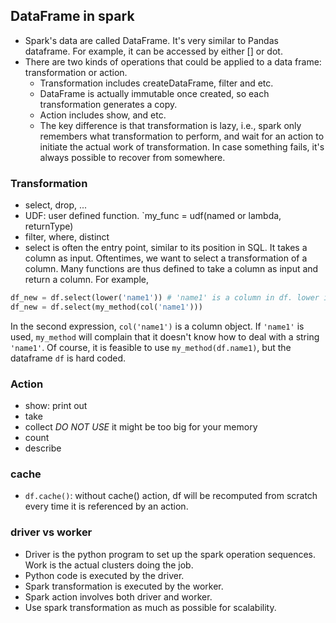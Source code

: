 ## DataFrame in spark
* Spark's data are called DataFrame. It's very similar to Pandas dataframe. For example, it can be accessed by either [] or dot.
* There are two kinds of operations that could be applied to a data frame: transformation or action.
  - Transformation includes createDataFrame, filter and etc.
  - DataFrame is actually immutable once created, so each transformation generates a copy.
  - Action includes show, and etc.
  - The key difference is that transformation is lazy, i.e., spark only remembers what transformation to perform, and wait for an 
     action to initiate the actual work of transformation. In case something fails, it's always possible to recover from somewhere.

### Transformation
* select, drop, ...
* UDF: user defined function.
    `my_func = udf(named or lambda, returnType)
* filter, where, distinct
* select is often the entry point, similar to its position in SQL. It takes a column as input. Oftentimes, we want to select a transformation of a column. Many functions are thus defined to take a column as input and return a column. For example,
```python
df_new = df.select(lower('name1')) # 'name1' is a column in df. lower is a built-in function of sparkSQL api
df_new = df.select(my_method(col('name1')))
```
In the second expression, `col('name1')` is a column object. If `'name1'` is used, `my_method` will complain that it doesn't know how to deal with a string `'name1'`. Of course, it is feasible to use `my_method(df.name1)`, but the dataframe `df` is hard coded.

### Action
* show: print out
* take
* collect _DO NOT USE_ it might be too big for your memory
* count
* describe

### cache
* `df.cache()`: without cache() action, df will be recomputed from scratch every time it is referenced by an action. 

### driver vs worker
* Driver is the python program to set up the spark operation sequences. Work is the actual clusters doing the job.
* Python code is executed by the driver.
* Spark transformation is executed by the worker.
* Spark action involves both driver and worker.
* Use spark transformation as much as possible for scalability.
